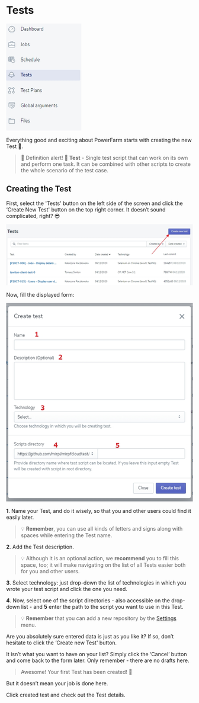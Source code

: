 # Tests

![test](../../../assets/images1/test1.jpg)

Everything good and exciting about PowerFarm starts with creating the new Test  💬. 

<!-- theme: info -->
>💬 Definition alert! 🔔
>**Test** - Single test script that can work on its own and perform one task. It can be combined with other scripts to create the whole scenario of the test case.


## Creating the Test

First, select the 'Tests' button on the left side of the screen and click the ‘Create New Test' button on the top right corner. 
It doesn’t sound complicated, right? 😎

![test](../../../assets/images1/test2.jpg)

Now, fill the displayed form:

![test1](../../../assets/images1/test3.jpg)


**1**. Name your Test, and do it wisely, so that you and other users could find it easily later. 

<!-- theme: warning -->
>💡 **Remember**, you can use all kinds of letters and signs along with spaces while entering the Test name.

**2**. Add the Test description. 

<!-- theme: warning -->
>💡 Although it is an optional action, we **recommend** you to fill this space, too; it will make navigating on the list of all Tests easier both for you and other users. 

**3**. Select technology: just drop-down the list of technologies in which you wrote your test script and click the one you need. 

**4**. Now, select one of the script directories - also accessible on the drop-down list - and **5** enter the path to the script you want to use in this Test.

<!-- theme: warning -->
>💡 **Remember** that you can add a new repository by the [Settings](../Settings/Repositories.md) menu. 

Are you absolutely sure entered data is just as you like it? If so, don’t hesitate to click the ‘Create new Test' button. 

It isn’t what you want to have on your list? Simply click the ‘Cancel’ button and come back to the form later. Only remember - there are no drafts here. 

<!-- theme: success -->
>Awesome! Your first Test has been created! 🙌

But it doesn’t mean your job is done here. 

Click created test and check out the Test details.
